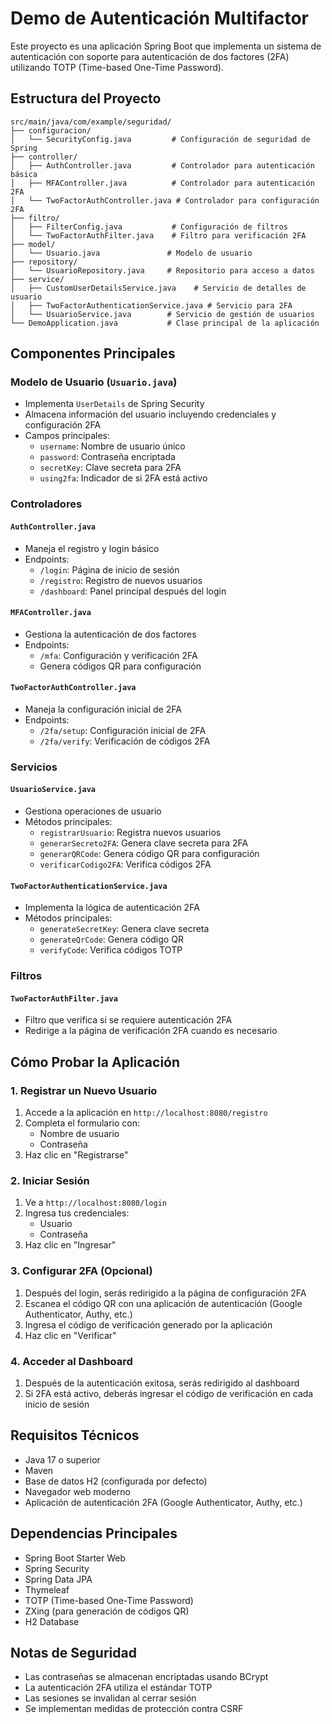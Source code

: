 # Demo de Autenticación Multifactor

Este proyecto es una aplicación Spring Boot que implementa un sistema de autenticación con soporte para autenticación de dos factores (2FA) utilizando TOTP (Time-based One-Time Password).

## Estructura del Proyecto

```
src/main/java/com/example/seguridad/
├── configuracion/
│   └── SecurityConfig.java         # Configuración de seguridad de Spring
├── controller/
│   ├── AuthController.java         # Controlador para autenticación básica
│   ├── MFAController.java          # Controlador para autenticación 2FA
│   └── TwoFactorAuthController.java # Controlador para configuración 2FA
├── filtro/
│   ├── FilterConfig.java           # Configuración de filtros
│   └── TwoFactorAuthFilter.java    # Filtro para verificación 2FA
├── model/
│   └── Usuario.java               # Modelo de usuario
├── repository/
│   └── UsuarioRepository.java     # Repositorio para acceso a datos
├── service/
│   ├── CustomUserDetailsService.java    # Servicio de detalles de usuario
│   ├── TwoFactorAuthenticationService.java # Servicio para 2FA
│   └── UsuarioService.java        # Servicio de gestión de usuarios
└── DemoApplication.java           # Clase principal de la aplicación
```

## Componentes Principales

### Modelo de Usuario (`Usuario.java`)
- Implementa `UserDetails` de Spring Security
- Almacena información del usuario incluyendo credenciales y configuración 2FA
- Campos principales:
  - `username`: Nombre de usuario único
  - `password`: Contraseña encriptada
  - `secretKey`: Clave secreta para 2FA
  - `using2fa`: Indicador de si 2FA está activo

### Controladores

#### `AuthController.java`
- Maneja el registro y login básico
- Endpoints:
  - `/login`: Página de inicio de sesión
  - `/registro`: Registro de nuevos usuarios
  - `/dashboard`: Panel principal después del login

#### `MFAController.java`
- Gestiona la autenticación de dos factores
- Endpoints:
  - `/mfa`: Configuración y verificación 2FA
  - Genera códigos QR para configuración

#### `TwoFactorAuthController.java`
- Maneja la configuración inicial de 2FA
- Endpoints:
  - `/2fa/setup`: Configuración inicial de 2FA
  - `/2fa/verify`: Verificación de códigos 2FA

### Servicios

#### `UsuarioService.java`
- Gestiona operaciones de usuario
- Métodos principales:
  - `registrarUsuario`: Registra nuevos usuarios
  - `generarSecreto2FA`: Genera clave secreta para 2FA
  - `generarQRCode`: Genera código QR para configuración
  - `verificarCodigo2FA`: Verifica códigos 2FA

#### `TwoFactorAuthenticationService.java`
- Implementa la lógica de autenticación 2FA
- Métodos principales:
  - `generateSecretKey`: Genera clave secreta
  - `generateQrCode`: Genera código QR
  - `verifyCode`: Verifica códigos TOTP

### Filtros

#### `TwoFactorAuthFilter.java`
- Filtro que verifica si se requiere autenticación 2FA
- Redirige a la página de verificación 2FA cuando es necesario

## Cómo Probar la Aplicación

### 1. Registrar un Nuevo Usuario

1. Accede a la aplicación en `http://localhost:8080/registro`
2. Completa el formulario con:
   - Nombre de usuario
   - Contraseña
3. Haz clic en "Registrarse"

### 2. Iniciar Sesión

1. Ve a `http://localhost:8080/login`
2. Ingresa tus credenciales:
   - Usuario
   - Contraseña
3. Haz clic en "Ingresar"

### 3. Configurar 2FA (Opcional)

1. Después del login, serás redirigido a la página de configuración 2FA
2. Escanea el código QR con una aplicación de autenticación (Google Authenticator, Authy, etc.)
3. Ingresa el código de verificación generado por la aplicación
4. Haz clic en "Verificar"

### 4. Acceder al Dashboard

1. Después de la autenticación exitosa, serás redirigido al dashboard
2. Si 2FA está activo, deberás ingresar el código de verificación en cada inicio de sesión

## Requisitos Técnicos

- Java 17 o superior
- Maven
- Base de datos H2 (configurada por defecto)
- Navegador web moderno
- Aplicación de autenticación 2FA (Google Authenticator, Authy, etc.)

## Dependencias Principales

- Spring Boot Starter Web
- Spring Security
- Spring Data JPA
- Thymeleaf
- TOTP (Time-based One-Time Password)
- ZXing (para generación de códigos QR)
- H2 Database

## Notas de Seguridad

- Las contraseñas se almacenan encriptadas usando BCrypt
- La autenticación 2FA utiliza el estándar TOTP
- Las sesiones se invalidan al cerrar sesión
- Se implementan medidas de protección contra CSRF 